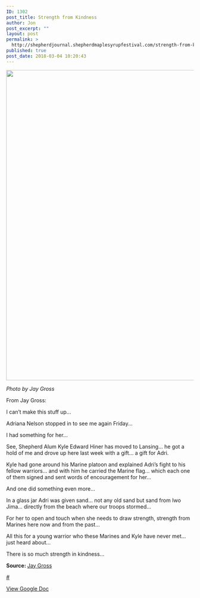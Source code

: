 ```yaml
---
ID: 1302
post_title: Strength from Kindness
author: Jon
post_excerpt: ""
layout: post
permalink: >
  http://shepherdjournal.shepherdmaplesyrupfestival.com/strength-from-kindness
published: true
post_date: 2018-03-04 10:20:43
---
```

<p><img src="http://shepherdjournal.shepherdmaplesyrupfestival.com/wp-content/uploads/2018/03/null-1.png" width="624" height="832" alt="" title=""></p>
<p><i>Photo by Jay Gross</i></p>
<p></p>
<p>From Jay Gross:</p>
<p></p>
<p>I can’t make this stuff up...</p>
<p>Adriana Nelson stopped in to see me again Friday...</p>
<p>I had something for her...</p>
<p>See, Shepherd Alum Kyle Edward Hiner has moved to Lansing... he got a hold of me and drove up here last week with a gift... a gift for Adri.</p>
<p>Kyle had gone around his Marine platoon and explained Adri’s fight to his fellow warriors... and with him he carried the Marine flag... which each one of them signed and sent words of encouragement for her...</p>
<p>And one did something even more...</p>
<p>In a glass jar Adri was given sand... not any old sand but sand from Iwo Jima... directly from the beach where our troops stormed...</p>
<p>For her to open and touch when she needs to draw strength, strength from Marines here now and from the past...</p>
<p>All this for a young warrior who these Marines and Kyle have never met... just heard about...</p>
<p>There is so much strength in kindness...</p>
<p><b>Source: <a href="https://www.facebook.com/photo.php?fbid=10155908924883445&amp;set=a.430012213444.235322.504923444&amp;type=3&amp;permPage=1&amp;ifg=1"></b>Jay Gross</p>
<p>#</p>
<p><a href="https://docs.google.com/document/d/1f-NiU3M678FV4CJkzYPUxc0YwM3yDXoytOn_ZimUZUQ/edit?usp=sharing">View Google Doc</a></p>